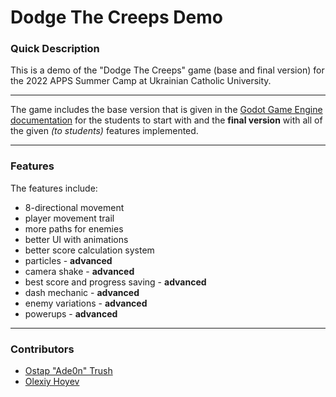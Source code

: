 # Dodge The Creeps Demo

### Quick Description

This is a demo of the "Dodge The Creeps" game (base and final version) for the 2022 APPS Summer Camp at Ukrainian Catholic University.
****
The game includes the base version that is given in the [Godot Game Engine documentation](https://docs.godotengine.org/en/3.5/getting_started/first_2d_game/index.html) for the students to start with and the **final version** with all of the given _(to students)_ features implemented.
****
### Features
The features include:
- 8-directional movement
- player movement trail
- more paths for enemies
- better UI with animations
- better score calculation system
- particles - **advanced**
- camera shake - **advanced**
- best score and progress saving - **advanced**
- dash mechanic - **advanced**
- enemy variations - **advanced**
- powerups - **advanced**
****
### Contributors
- [Ostap "Ade0n" Trush](https://github.com/Adeon18)
- [Olexiy Hoyev](https://github.com/alexg-lviv)
